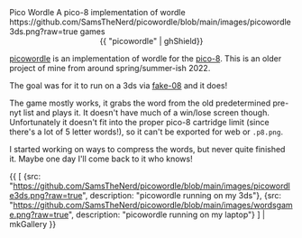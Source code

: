<articlemeta>
    <name>Pico Wordle</name>
    <description>A pico-8 implementation of wordle</description>
    <keyart>https://github.com/SamsTheNerd/picowordle/blob/main/images/picowordle3ds.png?raw=true</keyart>
    <tags>
        <tag>games</tag>
    </tags>
</articlemeta>

<center>
{{ "picowordle" | ghShield}}
</center>

[picowordle](https://github.com/SamsTheNerd/picowordle/) is an implementation of wordle for the [pico-8](https://www.lexaloffle.com/pico-8.php). This is an older project of mine from around spring/summer-ish 2022.

The goal was for it to run on a 3ds via [fake-08](https://github.com/jtothebell/fake-08) and it does!

The game mostly works, it grabs the word from the old predetermined pre-nyt list and plays it. It doesn't have much of a win/lose screen though. Unfortunately it doesn't fit into the proper pico-8 cartridge limit (since there's a lot of 5 letter words!), so it can't be exported for web or `.p8.png`. 

I started working on ways to compress the words, but never quite finished it. Maybe one day I'll come back to it who knows!

{{
    [
        {src: "https://github.com/SamsTheNerd/picowordle/blob/main/images/picowordle3ds.png?raw=true", description: "picowordle running on my 3ds"},
        {src: "https://github.com/SamsTheNerd/picowordle/blob/main/images/wordsgame.png?raw=true", description: "picowordle running on my laptop"}
    ] | mkGallery
}}